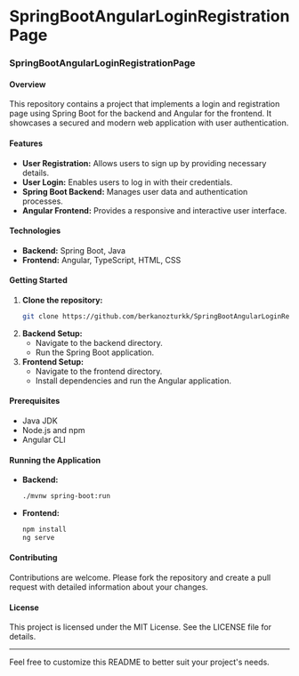 # SpringBootAngularLoginRegistrationPage

### SpringBootAngularLoginRegistrationPage

#### Overview
This repository contains a project that implements a login and registration page using Spring Boot for the backend and Angular for the frontend. It showcases a secured and modern web application with user authentication.

#### Features
- **User Registration:** Allows users to sign up by providing necessary details.
- **User Login:** Enables users to log in with their credentials.
- **Spring Boot Backend:** Manages user data and authentication processes.
- **Angular Frontend:** Provides a responsive and interactive user interface.

#### Technologies
- **Backend:** Spring Boot, Java
- **Frontend:** Angular, TypeScript, HTML, CSS

#### Getting Started
1. **Clone the repository:**
   ```bash
   git clone https://github.com/berkanozturkk/SpringBootAngularLoginRegistrationPage.git
   ```
2. **Backend Setup:**
   - Navigate to the backend directory.
   - Run the Spring Boot application.
3. **Frontend Setup:**
   - Navigate to the frontend directory.
   - Install dependencies and run the Angular application.

#### Prerequisites
- Java JDK
- Node.js and npm
- Angular CLI

#### Running the Application
- **Backend:**
  ```bash
  ./mvnw spring-boot:run
  ```
- **Frontend:**
  ```bash
  npm install
  ng serve
  ```

#### Contributing
Contributions are welcome. Please fork the repository and create a pull request with detailed information about your changes.

#### License
This project is licensed under the MIT License. See the LICENSE file for details.

---

Feel free to customize this README to better suit your project's needs.
